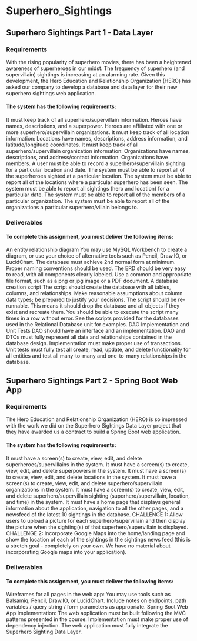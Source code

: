 # Superhero_Sightings
## Superhero Sightings Part 1 - Data Layer

### Requirements
With the rising popularity of superhero movies, there has been a heightened awareness of superheroes in our midst. The frequency of superhero (and supervillain) sightings is increasing at an alarming rate. Given this development, the Hero Education and Relationship Organization (HERO) has asked our company to develop a database and data layer for their new superhero sightings web application.

#### The system has the following requirements:

It must keep track of all superhero/supervillain information.
Heroes have names, descriptions, and a superpower.
Heroes are affiliated with one or more superhero/supervillain organizations.
It must keep track of all location information:
Locations have names, descriptions, address information, and latitude/longitude coordinates.
It must keep track of all superhero/supervillain organization information:
Organizations have names, descriptions, and address/contact information.
Organizations have members.
A user must be able to record a superhero/supervillain sighting for a particular location and date.
The system must be able to report all of the superheroes sighted at a particular location.
The system must be able to report all of the locations where a particular superhero has been seen.
The system must be able to report all sightings (hero and location) for a particular date.
The system must be able to report all of the members of a particular organization.
The system must be able to report all of the organizations a particular superhero/villain belongs to.

### Deliverables
#### To complete this assignment, you must deliver the following items:

An entity relationship diagram
You may use MySQL Workbench to create a diagram, or use your choice of alternative tools such as Pencil, Draw.IO, or LucidChart.
The database must achieve 2nd normal form at minimum.
Proper naming conventions should be used.
The ERD should be very easy to read, with all components clearly labeled.
Use a common and appropriate file format, such as a png or jpg image or a PDF document.
A database creation script
The script should create the database with all tables, columns, and relationships.
Make reasonable assumptions about column data types; be prepared to justify your decisions.
The script should be re-runnable. This means it should drop the database and all objects if they exist and recreate them. You should be able to execute the script many times in a row without error. See the scripts provided for the databases used in the Relational Database unit for examples.
DAO Implementation and Unit Tests
DAO should have an interface and an implementation.
DAO and DTOs must fully represent all data and relationships contained in the database design.
Implementation must make proper use of transactions.
Unit tests must fully test all create, read, update, and delete functionality for all entities and test all many-to-many and one-to-many relationships in the database.

## Superhero Sightings Part 2 - Spring Boot Web App

### Requirements
The Hero Education and Relationship Organization (HERO) is so impressed with the work we did on the Superhero Sightings Data Layer project that they have awarded us a contract to build a Spring Boot web application.

#### The system has the following requirements:

It must have a screen(s) to create, view, edit, and delete superheroes/supervillains in the system.
It must have a screen(s) to create, view, edit, and delete superpowers in the system.
It must have a screen(s) to create, view, edit, and delete locations in the system.
It must have a screen(s) to create, view, edit, and delete superhero/supervillain organizations in the system.
It must have a screen(s) to create, view, edit, and delete superhero/supervillain sighting (superhero/supervillain, location, and time) in the system.
It must have a home page that displays general information about the application, navigation to all the other pages, and a newsfeed of the latest 10 sightings in the database.
CHALLENGE 1: Allow users to upload a picture for each superhero/supervillain and then display the picture when the sighting(s) of that superhero/supervillain is displayed.
CHALLENGE 2: Incorporate Google Maps into the home/landing page and show the location of each of the sightings in the sightings news feed (this is a stretch goal - completely on your own. We have no material about incorporating Google maps into your application).

### Deliverables
#### To complete this assignment, you must deliver the following items:

Wireframes for all pages in the web app:
You may use tools such as Balsamiq, Pencil, Draw.IO, or LucidChart.
Include notes on endpoints, path variables / query string / form parameters as appropriate.
Spring Boot Web App Implementation:
The web application must be built following the MVC patterns presented in the course.
Implementation must make proper use of dependency injection.
The web application must fully integrate the Superhero Sighting Data Layer.
